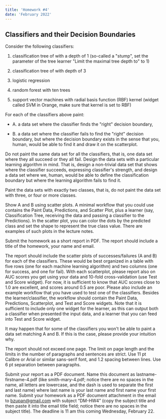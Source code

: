```yaml
---
title: 'Homework #4'
date: 'February 2022'
---
```


## Classifiers and their Decision Boundaries

Consider the following classifiers:

1. classification tree of with a depth of 1 (so-called a "stump", set the parameter of the tree learner "Limit the maximal tree depth to" to 1)

2. classification tree of with depth of 3

3. logistic regression

4. random forest with ten trees

5. support vector machines with radial basis function (RBF) kernel (widget called SVM in Orange, make sure that kernel is set to RBF)

For each of the classifiers above paint:

- A. a data set where the classifier finds the "right" decision boundary,

- B. a data set where the classifier fails to find the "right" decision boundary, but where the decision boundary exists in the sense that you, human, would be able to find it and draw it on the scatterplot.

Do not paint the same data set for all the classifiers, that is, one data set where they all succeed or they all fail. Design the data sets with a particular learning algorithm in mind. That is, design a non-trivial data set that shows where the classifier succeeds, expressing classifier's strength, and design a data set where we, human, would be able to define the classification boundary but where the learning algorithm fails to find it. 

Paint the data sets with exactly two classes, that is, do not paint the data set with three, or four or more classes.

Show A and B using scatter plots. A minimal workflow that you could use contains the Paint Data, Predictions, and Scatter Plot, plus a learner (say, Classification Tree, receiving the data and passing a classifier to the Predictions). In the scatter plot, you can color the dots by the predicted class and set the shape to represent the true class value. There are examples of such plots in the lecture notes.

Submit the homework as a short report in PDF. The report should include a title of the homework, your name and email.

The report should include the scatter plots of successes/failures (A and B) for each of the classifiers. These would be best organized in a table with five rows (one for each machine learning algorithm) and two columns (one for success, and one for fail). With each scatterplot, please report also on AUC scores you get using your data and 10-fold cross-validation (use Test and Score widget). For now, it is sufficient to know that AUC scores close to 1.0 are excellent, and scores around 0.5 are poor. Please also include an example workflow that you have used to test one of the classifiers. Besides the learner/classifier, the workflow should contain the Paint Data, Predictions, Scatterplot, and Test and Score widgets. Note that it is sufficient to include only one widget for the learner, as this can output both a classifier when presented the input data, and a learner that you can feed into Test and Score widget.

It may happen that for some of the classifiers you won't be able to paint a data set matching A and B. If this is the case, please provide your intuition why.

The report should not exceed one page. The limit on page length and the limits in the number of paragraphs and sentences are strict. Use 11 pt Calibre or Arial or similar sans-serif font, and 1.2 spacing between lines. Use 6 pt separation between paragraphs.

Submit your report as a PDF document. Name this document as lastname-firstname-4.pdf (like smith-mary-4.pdf; notice there are no spaces in the name, all letters are lowercase, and the dash is used to separate the first and last name) where last name is your last name and first name your first name.
Submit your homework as a PDF document attachment in the email to bzupan@gmail.com with subject “DM-HW4” (copy the subject title and then paste it into the email title field; notice there are no spaces in the subject title). The deadline is 11 am this coming Wednesday, February 22.